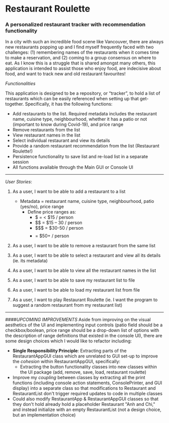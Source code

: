 # Restaurant Roulette

### A personalized restaurant tracker with recommendation functionality

In a city with such an incredible food scene like Vancouver, there are always new restaurants popping up and I find myself frequently faced with two challenges: (1) remembering names of the restaurants when it comes time to make a reservation, and (2) coming to a group consensus on where to eat. As I know this is a struggle that is shared amongst many others, this application is intended to assist those who enjoy food, are indecisive about food, and want to track new and old restaurant favourites!

*Functionalities*

This application is designed to be a repository, or “tracker”, to hold a list of restaurants which can be easily referenced when setting up that get-together. Specifically, it has the following functions:
- Add restaurants to the list. Required metadata includes the restaurant name, cuisine type, neighbourhood, whether it has a patio or not (important to know during Covid-19), and price range
- Remove restaurants from the list
- View restaurant names in the list
- Select individual restaurant and view its details
- Provide a random restaurant recommendation from the list (Restaurant Roulette!)
- Persistence functionality to save list and re-load list in a separate session
- All functions available through the Main GUI or Console UI

***
*User Stories*:
1. As a user, I want to be able to add a restaurant to a list
   - Metadata = restaurant name, cuisine type, neighbourhood, patio (yes/no), price range
     - Define price ranges as:
       - $ = < $15 / person 
       - $$ = $15 – 30 / person 
       - $$$ = $30-50 / person 
       - $$$$ = $50+ / person

2. As a user, I want to be able to remove a restaurant from the same list
3. As a user, I want to be able to select a restaurant and view all its details (ie. its metadata)
4. As a user, I want to be able to view all the restaurant names in the list
5. As a user, I want to be able to save my restaurant list to file
6. As a user, I want to be able to load my restaurant list from file
7. As a user, I want to play Restaurant Roulette (ie. I want the program to suggest a random restaurant from my restaurant list)


*****
####*UPCOMING IMPROVEMENTS* 
Aside from improving on the visual aesthetics of the UI and implementing input controls (patio field should be a checkbox/boolean, price range should be a drop-down list of options with the description of range definitions that existed in the console UI), there are some design choices which I would like to refactor including:

- **Single Responsibility Principle**: Extracting parts of the RestaurantAppGUI class which are unrelated to GUI set-up to improve the *cohesion* within RestaurantAppGUI, specifically:
  - Extracting the button functionality classes into new classes within the UI package (add, remove, save, load, restaurant roulette)
- Improve my *coupling* between classes by extracting all the print functions (including console action statements, ConsolePrinter, and GUI display) into a separate class so that modifications to Restaurant and RestaurantList don't trigger required updates to code in multiple classes  
- Could also modify RestaurantApp & RestaurantAppGUI classes so that they don't hold already hold a placeholder Restaurant "Anh and Chi," and instead initialize with an empty RestaurantList (not a design choice, but an implementation choice) 